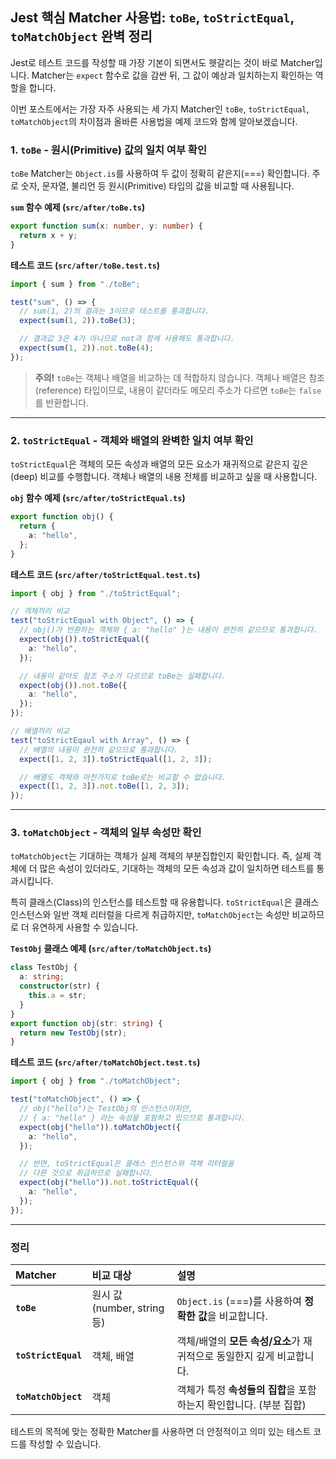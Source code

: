 ## Jest 핵심 Matcher 사용법: `toBe`, `toStrictEqual`, `toMatchObject` 완벽 정리

Jest로 테스트 코드를 작성할 때 가장 기본이 되면서도 헷갈리는 것이 바로 Matcher입니다. Matcher는 `expect` 함수로 값을 감싼 뒤, 그 값이 예상과 일치하는지 확인하는 역할을 합니다.

이번 포스트에서는 가장 자주 사용되는 세 가지 Matcher인 `toBe`, `toStrictEqual`, `toMatchObject`의 차이점과 올바른 사용법을 예제 코드와 함께 알아보겠습니다.

### 1. `toBe` - 원시(Primitive) 값의 일치 여부 확인

`toBe` Matcher는 `Object.is`를 사용하여 두 값이 정확히 같은지(===) 확인합니다. 주로 숫자, 문자열, 불리언 등 원시(Primitive) 타입의 값을 비교할 때 사용됩니다.

**`sum` 함수 예제 (`src/after/toBe.ts`)**
```typescript
export function sum(x: number, y: number) {
  return x + y;
}
```

**테스트 코드 (`src/after/toBe.test.ts`)**
```typescript
import { sum } from "./toBe";

test("sum", () => {
  // sum(1, 2)의 결과는 3이므로 테스트를 통과합니다.
  expect(sum(1, 2)).toBe(3);

  // 결과값 3은 4가 아니므로 not과 함께 사용해도 통과합니다.
  expect(sum(1, 2)).not.toBe(4);
});
```

> **주의!** `toBe`는 객체나 배열을 비교하는 데 적합하지 않습니다. 객체나 배열은 참조(reference) 타입이므로, 내용이 같더라도 메모리 주소가 다르면 `toBe`는 `false`를 반환합니다.

---

### 2. `toStrictEqual` - 객체와 배열의 완벽한 일치 여부 확인

`toStrictEqual`은 객체의 모든 속성과 배열의 모든 요소가 재귀적으로 같은지 깊은(deep) 비교를 수행합니다. 객체나 배열의 내용 전체를 비교하고 싶을 때 사용합니다.

**`obj` 함수 예제 (`src/after/toStrictEqual.ts`)**
```typescript
export function obj() {
  return {
    a: "hello",
  };
}
```

**테스트 코드 (`src/after/toStrictEqual.test.ts`)**
```typescript
import { obj } from "./toStrictEqual";

// 객체끼리 비교
test("toStrictEqual with Object", () => {
  // obj()가 반환하는 객체와 { a: "hello" }는 내용이 완전히 같으므로 통과합니다.
  expect(obj()).toStrictEqual({
    a: "hello",
  });

  // 내용이 같아도 참조 주소가 다르므로 toBe는 실패합니다.
  expect(obj()).not.toBe({
    a: "hello",
  });
});

// 배열끼리 비교
test("toStrictEqaul with Array", () => {
  // 배열의 내용이 완전히 같으므로 통과합니다.
  expect([1, 2, 3]).toStrictEqual([1, 2, 3]);

  // 배열도 객체와 마찬가지로 toBe로는 비교할 수 없습니다.
  expect([1, 2, 3]).not.toBe([1, 2, 3]);
});
```

---

### 3. `toMatchObject` - 객체의 일부 속성만 확인

`toMatchObject`는 기대하는 객체가 실제 객체의 부분집합인지 확인합니다. 즉, 실제 객체에 더 많은 속성이 있더라도, 기대하는 객체의 모든 속성과 값이 일치하면 테스트를 통과시킵니다.

특히 클래스(Class)의 인스턴스를 테스트할 때 유용합니다. `toStrictEqual`은 클래스 인스턴스와 일반 객체 리터럴을 다르게 취급하지만, `toMatchObject`는 속성만 비교하므로 더 유연하게 사용할 수 있습니다.

**`TestObj` 클래스 예제 (`src/after/toMatchObject.ts`)**
```typescript
class TestObj {
  a: string;
  constructor(str) {
    this.a = str;
  }
}
export function obj(str: string) {
  return new TestObj(str);
}
```

**테스트 코드 (`src/after/toMatchObject.test.ts`)**
```typescript
import { obj } from "./toMatchObject";

test("toMatchObject", () => {
  // obj("hello")는 TestObj의 인스턴스이지만,
  // { a: "hello" } 라는 속성을 포함하고 있으므로 통과합니다.
  expect(obj("hello")).toMatchObject({
    a: "hello",
  });

  // 반면, toStrictEqual은 클래스 인스턴스와 객체 리터럴을
  // 다른 것으로 취급하므로 실패합니다.
  expect(obj("hello")).not.toStrictEqual({
    a: "hello",
  });
});
```

---

### 정리

| Matcher | 비교 대상 | 설명 |
| :--- | :--- | :--- |
| **`toBe`** | 원시 값 (number, string 등) | `Object.is` (===)를 사용하여 **정확한 값**을 비교합니다. |
| **`toStrictEqual`** | 객체, 배열 | 객체/배열의 **모든 속성/요소**가 재귀적으로 동일한지 깊게 비교합니다. |
| **`toMatchObject`** | 객체 | 객체가 특정 **속성들의 집합**을 포함하는지 확인합니다. (부분 집합) |

테스트의 목적에 맞는 정확한 Matcher를 사용하면 더 안정적이고 의미 있는 테스트 코드를 작성할 수 있습니다.
